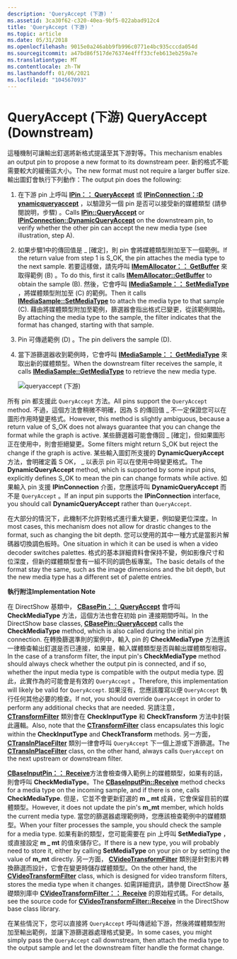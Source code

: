 ```yaml
---
description: 'QueryAccept (下游) '
ms.assetid: 3ca30f62-c320-40ea-9bf5-022abad912c4
title: 'QueryAccept (下游) '
ms.topic: article
ms.date: 05/31/2018
ms.openlocfilehash: 9015e0a246abb9fb996c0771e4bc935cccda054d
ms.sourcegitcommit: a47bd86f517de76374e4fff33cfeb613eb259a7e
ms.translationtype: MT
ms.contentlocale: zh-TW
ms.lasthandoff: 01/06/2021
ms.locfileid: "104567093"
---
```

# <a name="queryaccept-downstream"></a><span data-ttu-id="eccd0-103">QueryAccept (下游) </span><span class="sxs-lookup"><span data-stu-id="eccd0-103">QueryAccept (Downstream)</span></span>

<span data-ttu-id="eccd0-104">這種機制可讓輸出釘選將新格式提議至其下游對等。</span><span class="sxs-lookup"><span data-stu-id="eccd0-104">This mechanism enables an output pin to propose a new format to its downstream peer.</span></span> <span data-ttu-id="eccd0-105">新的格式不能需要較大的緩衝區大小。</span><span class="sxs-lookup"><span data-stu-id="eccd0-105">The new format must not require a larger buffer size.</span></span> <span data-ttu-id="eccd0-106">輸出圖釘會執行下列動作：</span><span class="sxs-lookup"><span data-stu-id="eccd0-106">The output pin does the following:</span></span>

1.  <span data-ttu-id="eccd0-107">在下游 pin 上呼叫 [**IPin：： QueryAccept**](/windows/desktop/api/Strmif/nf-strmif-ipin-queryaccept) 或 [**IPinConnection：:D ynamicqueryaccept**](/windows/desktop/api/Strmif/nf-strmif-ipinconnection-dynamicqueryaccept) ，以驗證另一個 pin 是否可以接受新的媒體類型 (請參閱說明，步驟) 。</span><span class="sxs-lookup"><span data-stu-id="eccd0-107">Calls [**IPin::QueryAccept**](/windows/desktop/api/Strmif/nf-strmif-ipin-queryaccept) or [**IPinConnection::DynamicQueryAccept**](/windows/desktop/api/Strmif/nf-strmif-ipinconnection-dynamicqueryaccept) on the downstream pin, to verify whether the other pin can accept the new media type (see illustration, step A).</span></span>
2.  <span data-ttu-id="eccd0-108">如果步驟1中的傳回值是 \_ [確定]，則 pin 會將媒體類型附加至下一個範例。</span><span class="sxs-lookup"><span data-stu-id="eccd0-108">If the return value from step 1 is S\_OK, the pin attaches the media type to the next sample.</span></span> <span data-ttu-id="eccd0-109">若要這樣做，請先呼叫 [**IMemAllocator：： GetBuffer**](/windows/desktop/api/Strmif/nf-strmif-imemallocator-getbuffer) 來取得範例 (B) 。</span><span class="sxs-lookup"><span data-stu-id="eccd0-109">To do this, first it calls [**IMemAllocator::GetBuffer**](/windows/desktop/api/Strmif/nf-strmif-imemallocator-getbuffer) to obtain the sample (B).</span></span> <span data-ttu-id="eccd0-110">然後，它會呼叫 [**IMediaSample：： SetMediaType**](/windows/desktop/api/Strmif/nf-strmif-imediasample-setmediatype) ，將媒體類型附加至 (C) 的範例。</span><span class="sxs-lookup"><span data-stu-id="eccd0-110">Then it calls [**IMediaSample::SetMediaType**](/windows/desktop/api/Strmif/nf-strmif-imediasample-setmediatype) to attach the media type to that sample (C).</span></span> <span data-ttu-id="eccd0-111">藉由將媒體類型附加至範例，篩選器會指出格式已變更，從該範例開始。</span><span class="sxs-lookup"><span data-stu-id="eccd0-111">By attaching the media type to the sample, the filter indicates that the format has changed, starting with that sample.</span></span>
3.  <span data-ttu-id="eccd0-112">Pin 可傳遞範例 (D) 。</span><span class="sxs-lookup"><span data-stu-id="eccd0-112">The pin delivers the sample (D).</span></span>
4.  <span data-ttu-id="eccd0-113">當下游篩選器收到範例時，它會呼叫 [**IMediaSample：： GetMediaType**](/windows/desktop/api/Strmif/nf-strmif-imediasample-getmediatype) 來取出新的媒體類型。</span><span class="sxs-lookup"><span data-stu-id="eccd0-113">When the downstream filter receives the sample, it calls [**IMediaSample::GetMediaType**](/windows/desktop/api/Strmif/nf-strmif-imediasample-getmediatype) to retrieve the new media type.</span></span>

    ![queryaccept (下游) ](images/dynformat3.png)

<span data-ttu-id="eccd0-115">所有 pin 都支援此 `QueryAccept` 方法。</span><span class="sxs-lookup"><span data-stu-id="eccd0-115">All pins support the `QueryAccept` method.</span></span> <span data-ttu-id="eccd0-116">不過，這個方法會稍微不明確，因為 S 的傳回值 \_ 不一定保證您可以在圖形作用時變更格式。</span><span class="sxs-lookup"><span data-stu-id="eccd0-116">However, this method is slightly ambiguous, because a return value of S\_OK does not always guarantee that you can change the format while the graph is active.</span></span> <span data-ttu-id="eccd0-117">某些篩選器可能會傳回 \_ [確定]，但如果圖形正在使用中，則會拒絕變更。</span><span class="sxs-lookup"><span data-stu-id="eccd0-117">Some filters might return S\_OK but reject the change if the graph is active.</span></span> <span data-ttu-id="eccd0-118">某些輸入圖釘所支援的 **DynamicQueryAccept** 方法，會明確定義 S OK， \_ 以表示 pin 可以在使用中時變更格式。</span><span class="sxs-lookup"><span data-stu-id="eccd0-118">The **DynamicQueryAccept** method, which is supported by some input pins, explicitly defines S\_OK to mean the pin can change formats while active.</span></span> <span data-ttu-id="eccd0-119">如果輸入 pin 支援 **IPinConnection** 介面，您應該呼叫 **DynamicQueryAccept** 而不是 `QueryAccept` 。</span><span class="sxs-lookup"><span data-stu-id="eccd0-119">If an input pin supports the **IPinConnection** interface, you should call **DynamicQueryAccept** rather than `QueryAccept`.</span></span>

<span data-ttu-id="eccd0-120">在大部分的情況下，此機制不允許對格式進行重大變更，例如變更位深度。</span><span class="sxs-lookup"><span data-stu-id="eccd0-120">In most cases, this mechanism does not allow for drastic changes to the format, such as changing the bit depth.</span></span> <span data-ttu-id="eccd0-121">您可以使用的其中一種方式是當影片解碼器切換調色板時。</span><span class="sxs-lookup"><span data-stu-id="eccd0-121">One situation in which it can be used is when a video decoder switches palettes.</span></span> <span data-ttu-id="eccd0-122">格式的基本詳細資料會保持不變，例如影像尺寸和位深度，但新的媒體類型會有一組不同的調色板專案。</span><span class="sxs-lookup"><span data-stu-id="eccd0-122">The basic details of the format stay the same, such as the image dimensions and the bit depth, but the new media type has a different set of palette entries.</span></span>

<span data-ttu-id="eccd0-123">**執行附注**</span><span class="sxs-lookup"><span data-stu-id="eccd0-123">**Implementation Note**</span></span>

<span data-ttu-id="eccd0-124">在 DirectShow 基類中， [**CBasePin：： QueryAccept**](cbasepin-queryaccept.md) 會呼叫 **CheckMediaType** 方法，這個方法也會在初始 pin 連接期間呼叫。</span><span class="sxs-lookup"><span data-stu-id="eccd0-124">In the DirectShow base classes, [**CBasePin::QueryAccept**](cbasepin-queryaccept.md) calls the **CheckMediaType** method, which is also called during the initial pin connection.</span></span> <span data-ttu-id="eccd0-125">在轉換篩選準則的案例中，輸入 pin 的 **CheckMediaType** 方法應該一律檢查輸出釘選是否已連接，如果是，輸入媒體類型是否與輸出媒體類型相容。</span><span class="sxs-lookup"><span data-stu-id="eccd0-125">In the case of a transform filter, the input pin's **CheckMediaType** method should always check whether the output pin is connected, and if so, whether the input media type is compatible with the output media type.</span></span> <span data-ttu-id="eccd0-126">因此，此實作為的可能會是有效的 `QueryAccept` 。</span><span class="sxs-lookup"><span data-stu-id="eccd0-126">Therefore, this implementation will likely be valid for `QueryAccept`.</span></span> <span data-ttu-id="eccd0-127">如果沒有，您應該覆寫以便 `QueryAccept` 執行任何其他必要的檢查。</span><span class="sxs-lookup"><span data-stu-id="eccd0-127">If not, you should override `QueryAccept` in order to perform any additional checks that are needed.</span></span> <span data-ttu-id="eccd0-128">另請注意， [**CTransformFilter**](ctransformfilter.md) 類別會在 **CheckInputType** 和 **CheckTransform** 方法中封裝此邏輯。</span><span class="sxs-lookup"><span data-stu-id="eccd0-128">Also, note that the [**CTransformFilter**](ctransformfilter.md) class encapsulates this logic within the **CheckInputType** and **CheckTransform** methods.</span></span> <span data-ttu-id="eccd0-129">另一方面， [**CTransInPlaceFilter**](ctransinplacefilter.md) 類別一律會呼叫 `QueryAccept` 下一個上游或下游篩選。</span><span class="sxs-lookup"><span data-stu-id="eccd0-129">The [**CTransInPlaceFilter**](ctransinplacefilter.md) class, on the other hand, always calls `QueryAccept` on the next upstream or downstream filter.</span></span>

<span data-ttu-id="eccd0-130">[**CBaseInputPin：： Receive**](cbaseinputpin-receive.md)方法會檢查傳入範例上的媒體類型，如果有的話，則會呼叫 **CheckMediaType**。</span><span class="sxs-lookup"><span data-stu-id="eccd0-130">The [**CBaseInputPin::Receive**](cbaseinputpin-receive.md) method checks for a media type on the incoming sample, and if there is one, calls **CheckMediaType**.</span></span> <span data-ttu-id="eccd0-131">但是，它並不會更新釘選的 **m \_ mt** 成員，它會保留目前的媒體類型。</span><span class="sxs-lookup"><span data-stu-id="eccd0-131">However, it does not update the pin's **m\_mt** member, which holds the current media type.</span></span> <span data-ttu-id="eccd0-132">當您的篩選器處理範例時，您應該檢查範例中的媒體類型。</span><span class="sxs-lookup"><span data-stu-id="eccd0-132">When your filter processes the sample, you should check the sample for a media type.</span></span> <span data-ttu-id="eccd0-133">如果有新的類型，您可能需要在 pin 上呼叫 **SetMediaType** ，或直接設定 **m \_ mt** 的值來儲存它。</span><span class="sxs-lookup"><span data-stu-id="eccd0-133">If there is a new type, you will probably need to store it, either by calling **SetMediaType** on your pin or by setting the value of **m\_mt** directly.</span></span> <span data-ttu-id="eccd0-134">另一方面， [**CVideoTransformFilter**](cvideotransformfilter.md) 類別是針對影片轉換篩選而設計，它會在變更時儲存媒體類型。</span><span class="sxs-lookup"><span data-stu-id="eccd0-134">On the other hand, the [**CVideoTransformFilter**](cvideotransformfilter.md) class, which is designed for video transform filters, stores the media type when it changes.</span></span> <span data-ttu-id="eccd0-135">如需詳細資訊，請參閱 DirectShow 基礎類別庫中 [**CVideoTransformFilter：： Receive**](cvideotransformfilter-receive.md) 的原始程式碼。</span><span class="sxs-lookup"><span data-stu-id="eccd0-135">For details, see the source code for [**CVideoTransformFilter::Receive**](cvideotransformfilter-receive.md) in the DirectShow base class library.</span></span>

<span data-ttu-id="eccd0-136">在某些情況下，您可以直接將 `QueryAccept` 呼叫傳遞給下游，然後將媒體類型附加至輸出範例，並讓下游篩選器處理格式變更。</span><span class="sxs-lookup"><span data-stu-id="eccd0-136">In some cases, you might simply pass the `QueryAccept` call downstream, then attach the media type to the output sample and let the downstream filter handle the format change.</span></span>

 

 



